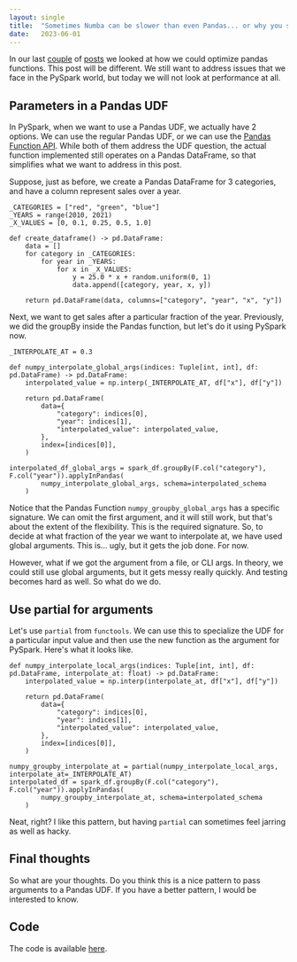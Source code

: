 ```yaml
---
layout: single
title:  "Sometimes Numba can be slower than even Pandas... or why you should always benchmark"
date:   2023-06-01
---
```


In our last [couple](../blog_pandas_groupby_with_numpy/) of [posts](../blog_numba_slower_than_pandas/) 
we looked at how we could optimize pandas functions. 
This post will be different. We still want to address issues that we face in the PySpark world,
but today we will not look at performance at all. 

## Parameters in a Pandas UDF 

In PySpark, when we want to use a Pandas UDF, we actually have 2 options. 
We can use the regular Pandas UDF, or we can use the [Pandas Function API](https://docs.databricks.com/pandas/pandas-function-apis.html). 
While both of them address the UDF question, the actual function implemented still operates on a Pandas DataFrame,
so that simplifies what we want to address in this post. 

Suppose, just as before, we create a Pandas DataFrame for 3 categories, and have a column represent sales
over a year.

```
_CATEGORIES = ["red", "green", "blue"]
_YEARS = range(2010, 2021)
_X_VALUES = [0, 0.1, 0.25, 0.5, 1.0]

def create_dataframe() -> pd.DataFrame:
    data = []
    for category in _CATEGORIES:
        for year in _YEARS:
            for x in _X_VALUES:
                y = 25.0 * x + random.uniform(0, 1)
                data.append([category, year, x, y])

    return pd.DataFrame(data, columns=["category", "year", "x", "y"])
```

Next, we want to get sales after a particular fraction of the year. 
Previously, we did the groupBy inside the Pandas function, but let's do it using PySpark now. 

```
_INTERPOLATE_AT = 0.3

def numpy_interpolate_global_args(indices: Tuple[int, int], df: pd.DataFrame) -> pd.DataFrame:
    interpolated_value = np.interp(_INTERPOLATE_AT, df["x"], df["y"])

    return pd.DataFrame(
        data={
            "category": indices[0],
            "year": indices[1],
            "interpolated_value": interpolated_value,
        },
        index=[indices[0]],
    )

interpolated_df_global_args = spark_df.groupBy(F.col("category"), F.col("year")).applyInPandas(
        numpy_interpolate_global_args, schema=interpolated_schema
    )
```

Notice that the Pandas Function `numpy_groupby_global_args` has a specific signature.
We can omit the first argument, and it will still work, but that's about the extent of the flexibility.
This is the required signature. So, to decide at what fraction of the year we want to interpolate at, 
we have used global arguments. This is... ugly, but it gets the job done. For now. 

However, what if we got the argument from a file, or CLI args. In theory, we could still use global arguments, 
but it gets messy really quickly. And testing becomes hard as well. So what do we do. 

## Use partial for arguments 

Let's use `partial` from `functools`. We can use this to specialize the UDF for a particular input value
and then use the new function as the argument for PySpark. Here's what it looks like.  

```
def numpy_interpolate_local_args(indices: Tuple[int, int], df: pd.DataFrame, interpolate_at: float) -> pd.DataFrame:
    interpolated_value = np.interp(interpolate_at, df["x"], df["y"])

    return pd.DataFrame(
        data={
            "category": indices[0],
            "year": indices[1],
            "interpolated_value": interpolated_value,
        },
        index=[indices[0]],
    )

numpy_groupby_interpolate_at = partial(numpy_interpolate_local_args, interpolate_at=_INTERPOLATE_AT)
interpolated_df = spark_df.groupBy(F.col("category"), F.col("year")).applyInPandas(
        numpy_groupby_interpolate_at, schema=interpolated_schema
    )
```

Neat, right? I like this pattern, but having `partial` can sometimes feel jarring as well as hacky. 


## Final thoughts

So what are your thoughts. Do you think this is a nice pattern to pass arguments to a Pandas UDF. 
If you have a better pattern, I would be interested to know. 
  
## Code

The code is available 
[here](https://github.com/vikramsg/blog_code/tree/main/numpy_groupby/groupby_profile.py). 

